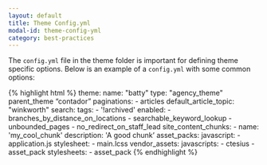 ```yaml
---
layout: default
title: Theme Config.yml
modal-id: theme-config-yml
category: best-practices
---
```

The ``config.yml`` file in the theme folder is important for defining theme specific options. Below is an example of a ``config.yml`` with some common options:

{% highlight html %}
theme:
  name: "batty"
  type: "agency_theme"
  parent_theme “contador”
  paginations:
    - articles
  default_article_topic: "winkworth"
  search:
    tags:
      - '!archived'
  enabled:
    - branches_by_distance_on_locations
    - searchable_keyword_lookup
    - unbounded_pages
    - no_redirect_on_staff_lead
  site_content_chunks:
    - name: 'my_cool_chunk'
      description: 'A good chunk’
  asset_packs:
   javascript:
    - application.js
   stylesheet:
    - main.lcss
  vendor_assets:
   javascripts:
    - ctesius
    - asset_pack
   stylesheets:
    - asset_pack
{% endhighlight %}    
